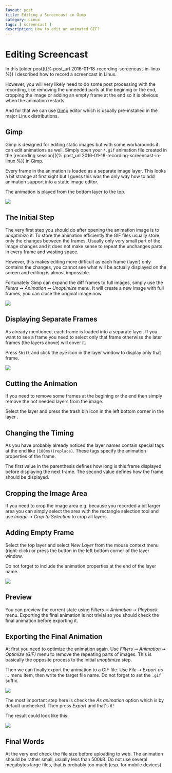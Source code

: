 ```yaml
---
layout: post
title: Editing a Screencast in Gimp
category: Linux
tags: [ screencast ]
description: How to edit an animated GIF?
---
```


# Editing Screencast

In this [older post]({% post_url 2016-01-18-recording-screencast-in-linux %})
I described how to record a screencast in Linux.

However, you will very likely need to do some post processing with the recording,
like removing the unneeded parts at the beginnig or the end, cropping the image
or adding an empty frame at the end so it is obvious when the animation restarts.

And for that we can use [Gimp](https://www.gimp.org/) editor which is usually
pre-installed in the major Linux distributions.

## Gimp

Gimp is designed for editing static images but with some workarounds it can edit
animations as well. Simply open your `*.gif` animation file created in the
[recording session]({% post_url 2016-01-18-recording-screencast-in-linux %})
in Gimp.

Every frame in the animation is loaded as a separate image layer. This looks
a bit strange at first sight but I guess this was the only way how to
add animation support into a static image editor.

The animation is played from the bottom layer to the top.

![](/images/editing_screencast/init.png)


## The Initial Step

The very first step you should do after opening the animation image is to
*unoptimize* it. To store the animation efficiently the GIF files usually
store only the changes between the frames. Usually only very small part
of the image changes and it does not make sense to repeat the unchanges parts
in every frame and wasting space.

However, this makes editing more difficult as each frame (layer) only contains
the changes, you cannot see what will be actually displayed on the screen
and editing is almost impossible.

Fortunately Gimp can expand the diff frames to full images, simply use the
*Filters* ➞ *Animation* ➞ *Unoptimize* menu. It will create a new image with
full frames, you can close the original image now.

![](/images/editing_screencast/animation_menu.png)

## Displaying Separate Frames

As already mentioned, each frame is loaded into a separate layer. If you want
to see a frame you need to select only that frame otherwise the later frames
(the layers above) will cover it.

Press `Shift` and click the *eye* icon in the layer window to display only that
frame.

![](/images/editing_screencast/show_layer.png)

## Cutting the Animation

If you need to remove some frames at the begining or the end then simply remove
the not needed layers from the image.

Select the layer and press the trash bin icon in the left bottom corner in the
layer .

## Changing the Timing

As you have probably already noticed the layer names contain special tags at
the end like `(180ms)(replace)`. These tags specify the animation properties of
the frame.

The first value in the parenthesis defines how long is this frame displayed
before displaying the next frame. The second value defines how the frame should
be displayed.


## Cropping the Image Area

If you need to crop the image area e.g. because you recorded a bit larger area
you can simply select the area with the rectangle selection tool and use
*Image* ➞ *Crop to Selection* to crop all layers.

## Adding Empty Frame

Select the top layer and select *New Layer* from the mouse context menu
(right-click) or press the button in the left bottom corner of the layer window.

Do not forget to include the animation properties at the end of the layer name.

![](/images/editing_screencast/new_frame.png)

## Preview

You can preview the current state using *Filters* ➞ *Animation*
➞ *Playback* menu. Exporting the final animation is not trivial so you should
check the final animation before exporting it.


## Exporting the Final Animation

At first you need to optimize the animation again. Use *Filters* ➞ *Animation*
➞ *Optimize (GIF)* menu to remove the repeating parts of images. This is 
basically the opposite process to the initial *unoptimize* step.

Then we can finally export the animation to a GIF file. Use *File* ➞
*Export as ...* menu item, then write the target file name. Do not forget
to set the `.gif` suffix.

![](/images/editing_screencast/export.png)

The most important step here is check the *As animation* option which is by
default unchecked. Then press *Export* and that's it!

The result could look like this:

![](/images/editing_screencast/final.gif)

## Final Words

At the very end check the file size before uploading to web. The animation
should be rather small, usually less than 500kB. Do not use several megabytes
large files, that is probably too much (esp. for mobile devices).
